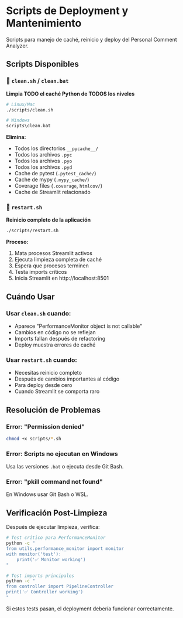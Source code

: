 # Scripts de Deployment y Mantenimiento

Scripts para manejo de caché, reinicio y deploy del Personal Comment Analyzer.

## Scripts Disponibles

### 🧹 `clean.sh` / `clean.bat`
**Limpia TODO el caché Python de TODOS los niveles**

```bash
# Linux/Mac
./scripts/clean.sh

# Windows  
scripts\clean.bat
```

**Elimina:**
- Todos los directorios `__pycache__/` 
- Todos los archivos `.pyc`
- Todos los archivos `.pyo` 
- Todos los archivos `.pyd`
- Cache de pytest (`.pytest_cache/`)
- Cache de mypy (`.mypy_cache/`)
- Coverage files (`.coverage`, `htmlcov/`)
- Cache de Streamlit relacionado

### 🔄 `restart.sh`
**Reinicio completo de la aplicación**

```bash
./scripts/restart.sh
```

**Proceso:**
1. Mata procesos Streamlit activos
2. Ejecuta limpieza completa de caché
3. Espera que procesos terminen
4. Testa imports críticos
5. Inicia Streamlit en http://localhost:8501

## Cuándo Usar

### Usar `clean.sh` cuando:
- Aparece "PerformanceMonitor object is not callable"
- Cambios en código no se reflejan
- Imports fallan después de refactoring
- Deploy muestra errores de caché

### Usar `restart.sh` cuando:
- Necesitas reinicio completo
- Después de cambios importantes al código
- Para deploy desde cero
- Cuando Streamlit se comporta raro

## Resolución de Problemas

### Error: "Permission denied"
```bash
chmod +x scripts/*.sh
```

### Error: Scripts no ejecutan en Windows
Usa las versiones `.bat` o ejecuta desde Git Bash.

### Error: "pkill command not found" 
En Windows usar Git Bash o WSL.

## Verificación Post-Limpieza

Después de ejecutar limpieza, verifica:

```bash
# Test crítico para PerformanceMonitor
python -c "
from utils.performance_monitor import monitor
with monitor('test'):
    print('✅ Monitor working')
"

# Test imports principales  
python -c "
from controller import PipelineController
print('✅ Controller working')
"
```

Si estos tests pasan, el deployment debería funcionar correctamente.